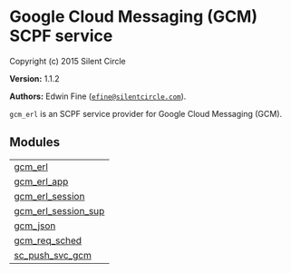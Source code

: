 

# Google Cloud Messaging (GCM) SCPF service #

Copyright (c) 2015 Silent Circle

__Version:__ 1.1.2

__Authors:__ Edwin Fine ([`efine@silentcircle.com`](mailto:efine@silentcircle.com)).

`gcm_erl` is an SCPF service provider for Google Cloud Messaging (GCM).

## Modules ##


<table width="100%" border="0" summary="list of modules">
<tr><td><a href="http://github.com/SilentCircle/gcm_erl/blob/master/doc/gcm_erl.md" class="module">gcm_erl</a></td></tr>
<tr><td><a href="http://github.com/SilentCircle/gcm_erl/blob/master/doc/gcm_erl_app.md" class="module">gcm_erl_app</a></td></tr>
<tr><td><a href="http://github.com/SilentCircle/gcm_erl/blob/master/doc/gcm_erl_session.md" class="module">gcm_erl_session</a></td></tr>
<tr><td><a href="http://github.com/SilentCircle/gcm_erl/blob/master/doc/gcm_erl_session_sup.md" class="module">gcm_erl_session_sup</a></td></tr>
<tr><td><a href="http://github.com/SilentCircle/gcm_erl/blob/master/doc/gcm_json.md" class="module">gcm_json</a></td></tr>
<tr><td><a href="http://github.com/SilentCircle/gcm_erl/blob/master/doc/gcm_req_sched.md" class="module">gcm_req_sched</a></td></tr>
<tr><td><a href="http://github.com/SilentCircle/gcm_erl/blob/master/doc/sc_push_svc_gcm.md" class="module">sc_push_svc_gcm</a></td></tr></table>

